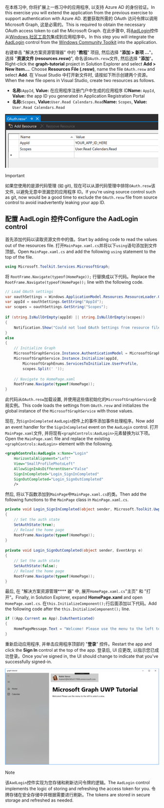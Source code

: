 <!-- markdownlint-disable MD002 MD041 -->

<span data-ttu-id="a8f4a-101">在本练习中, 你将扩展上一练习中的应用程序, 以支持 Azure AD 的身份验证。</span><span class="sxs-lookup"><span data-stu-id="a8f4a-101">In this exercise you will extend the application from the previous exercise to support authentication with Azure AD.</span></span> <span data-ttu-id="a8f4a-102">若要获取所需的 OAuth 访问令牌以调用 Microsoft Graph, 这是必需的。</span><span class="sxs-lookup"><span data-stu-id="a8f4a-102">This is required to obtain the necessary OAuth access token to call the Microsoft Graph.</span></span> <span data-ttu-id="a8f4a-103">在此步骤中, 将[AadLogin](https://docs.microsoft.com/dotnet/api/microsoft.toolkit.uwp.ui.controls.graph.aadlogin?view=win-comm-toolkit-dotnet-stable)控件从[Windows 社区工具包](https://github.com/Microsoft/WindowsCommunityToolkit)集成到应用程序中。</span><span class="sxs-lookup"><span data-stu-id="a8f4a-103">In this step you will integrate the [AadLogin](https://docs.microsoft.com/dotnet/api/microsoft.toolkit.uwp.ui.controls.graph.aadlogin?view=win-comm-toolkit-dotnet-stable) control from the [Windows Community Toolkit](https://github.com/Microsoft/WindowsCommunityToolkit) into the application.</span></span>

<span data-ttu-id="a8f4a-104">右键单击 "解决方案资源管理器" 中的 "**教程**" 项目, 然后选择 "**添加 > 新项 ...**"。选择 "**资源文件 (resources.resw)**", 命名该`OAuth.resw`文件, 然后选择 "**添加**"。</span><span class="sxs-lookup"><span data-stu-id="a8f4a-104">Right-click the **graph-tutorial** project in Solution Explorer and select **Add > New Item...**. Choose **Resources File (.resw)**, name the file `OAuth.resw` and select **Add**.</span></span> <span data-ttu-id="a8f4a-105">在 Visual Studio 中打开新文件时, 请按如下所示创建两个资源。</span><span class="sxs-lookup"><span data-stu-id="a8f4a-105">When the new file opens in Visual Studio, create two resources as follows.</span></span>

- <span data-ttu-id="a8f4a-106">**名称:**`AppId`, **Value:** 在应用程序注册门户中生成的应用程序 ID</span><span class="sxs-lookup"><span data-stu-id="a8f4a-106">**Name:** `AppId`, **Value:** the app ID you generated in Application Registration Portal</span></span>
- <span data-ttu-id="a8f4a-107">**名称:**`Scopes`, **Value:**`User.Read Calendars.Read`</span><span class="sxs-lookup"><span data-stu-id="a8f4a-107">**Name:** `Scopes`, **Value:** `User.Read Calendars.Read`</span></span>

![Visual Studio 编辑器中的 resources.resw 文件的屏幕截图](./images/edit-resources-01.png)

> [!IMPORTANT]
> <span data-ttu-id="a8f4a-109">如果您使用的是源代码管理 (如 git), 现在可以从源代码管理中排除`OAuth.resw`该文件, 以避免无意中泄漏您的应用程序 ID。</span><span class="sxs-lookup"><span data-stu-id="a8f4a-109">If you're using source control such as git, now would be a good time to exclude the `OAuth.resw` file from source control to avoid inadvertently leaking your app ID.</span></span>

## <a name="configure-the-aadlogin-control"></a><span data-ttu-id="a8f4a-110">配置 AadLogin 控件</span><span class="sxs-lookup"><span data-stu-id="a8f4a-110">Configure the AadLogin control</span></span>

<span data-ttu-id="a8f4a-111">首先添加代码以读取资源文件中的值。</span><span class="sxs-lookup"><span data-stu-id="a8f4a-111">Start by adding code to read the values out of the resources file.</span></span> <span data-ttu-id="a8f4a-112">打开`MainPage.xaml.cs`并将以下`using`语句添加到文件顶部。</span><span class="sxs-lookup"><span data-stu-id="a8f4a-112">Open `MainPage.xaml.cs` and add the following `using` statement to the top of the file.</span></span>

```cs
using Microsoft.Toolkit.Services.MicrosoftGraph;
```

<span data-ttu-id="a8f4a-113">将 `RootFrame.Navigate(typeof(HomePage));` 行替换成以下代码。</span><span class="sxs-lookup"><span data-stu-id="a8f4a-113">Replace the `RootFrame.Navigate(typeof(HomePage));` line with the following code.</span></span>

```cs
// Load OAuth settings
var oauthSettings = Windows.ApplicationModel.Resources.ResourceLoader.GetForCurrentView("OAuth");
var appId = oauthSettings.GetString("AppId");
var scopes = oauthSettings.GetString("Scopes");

if (string.IsNullOrEmpty(appId) || string.IsNullOrEmpty(scopes))
{
    Notification.Show("Could not load OAuth Settings from resource file.");
}
else
{
    // Initialize Graph
    MicrosoftGraphService.Instance.AuthenticationModel = MicrosoftGraphEnums.AuthenticationModel.V2;
    MicrosoftGraphService.Instance.Initialize(appId,
        MicrosoftGraphEnums.ServicesToInitialize.UserProfile,
        scopes.Split(' '));

    // Navigate to HomePage.xaml
    RootFrame.Navigate(typeof(HomePage));
}
```

<span data-ttu-id="a8f4a-114">此代码从`OAuth.resw`加载设置, 并使用这些值初始化的`MicrosoftGraphService`全局实例。</span><span class="sxs-lookup"><span data-stu-id="a8f4a-114">This code loads the settings from `OAuth.resw` and initializes the global instance of the `MicrosoftGraphService` with those values.</span></span>

<span data-ttu-id="a8f4a-115">现在, 为`SignInCompleted` `AadLogin`控件上的事件添加事件处理程序。</span><span class="sxs-lookup"><span data-stu-id="a8f4a-115">Now add an event handler for the `SignInCompleted` event on the `AadLogin` control.</span></span> <span data-ttu-id="a8f4a-116">打开`MainPage.xaml`文件, 并将现有`<graphControls:AadLogin>`元素替换为以下项。</span><span class="sxs-lookup"><span data-stu-id="a8f4a-116">Open the `MainPage.xaml` file and replace the existing `<graphControls:AadLogin>` element with the following.</span></span>

```xml
<graphControls:AadLogin x:Name="Login"
    HorizontalAlignment="Left"
    View="SmallProfilePhotoLeft"
    AllowSignInAsDifferentUser="False"
    SignInCompleted="Login_SignInCompleted"
    SignOutCompleted="Login_SignOutCompleted"
    />
```

<span data-ttu-id="a8f4a-117">然后, 将以下函数添加到`MainPage`中`MainPage.xaml.cs`的类。</span><span class="sxs-lookup"><span data-stu-id="a8f4a-117">Then add the following functions to the `MainPage` class in `MainPage.xaml.cs`.</span></span>

```cs
private void Login_SignInCompleted(object sender, Microsoft.Toolkit.Uwp.UI.Controls.Graph.SignInEventArgs e)
{
    // Set the auth state
    SetAuthState(true);
    // Reload the home page
    RootFrame.Navigate(typeof(HomePage));
}

private void Login_SignOutCompleted(object sender, EventArgs e)
{
    // Set the auth state
    SetAuthState(false);
    // Reload the home page
    RootFrame.Navigate(typeof(HomePage));
}
```

<span data-ttu-id="a8f4a-118">最后, 在 "解决方案资源管理\*\*\*\* 器" 中, 展开`HomePage.xaml.cs`"主页" 和 "打开"。</span><span class="sxs-lookup"><span data-stu-id="a8f4a-118">Finally, in Solution Explorer, expand **HomePage.xaml** and open `HomePage.xaml.cs`.</span></span> <span data-ttu-id="a8f4a-119">在`this.InitializeComponent();`行后面添加以下代码。</span><span class="sxs-lookup"><span data-stu-id="a8f4a-119">Add the following code after the `this.InitializeComponent();` line.</span></span>

```cs
if ((App.Current as App).IsAuthenticated)
{
    HomePageMessage.Text = "Welcome! Please use the menu to the left to select a view.";
}
```

<span data-ttu-id="a8f4a-120">重新启动应用程序, 并单击应用程序顶部的 "**登录**" 控件。</span><span class="sxs-lookup"><span data-stu-id="a8f4a-120">Restart the app and click the **Sign In** control at the top of the app.</span></span> <span data-ttu-id="a8f4a-121">登录后, UI 应更改, 以指示您已成功登录。</span><span class="sxs-lookup"><span data-stu-id="a8f4a-121">Once you've signed in, the UI should change to indicate that you've successfully signed-in.</span></span>

![登录后的应用程序的屏幕截图](./images/add-aad-auth-01.png)

> [!NOTE]
> <span data-ttu-id="a8f4a-123">该`AadLogin`控件实现为您存储和刷新访问令牌的逻辑。</span><span class="sxs-lookup"><span data-stu-id="a8f4a-123">The `AadLogin` control implements the logic of storing and refreshing the access token for you.</span></span> <span data-ttu-id="a8f4a-124">令牌存储在安全存储中并根据需要进行刷新。</span><span class="sxs-lookup"><span data-stu-id="a8f4a-124">The tokens are stored in secure storage and refreshed as needed.</span></span>

